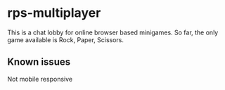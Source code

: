 # rps-multiplayer

This is a chat lobby for online browser based minigames.
So far, the only game available is Rock, Paper, Scissors.

## Known issues
Not mobile responsive
